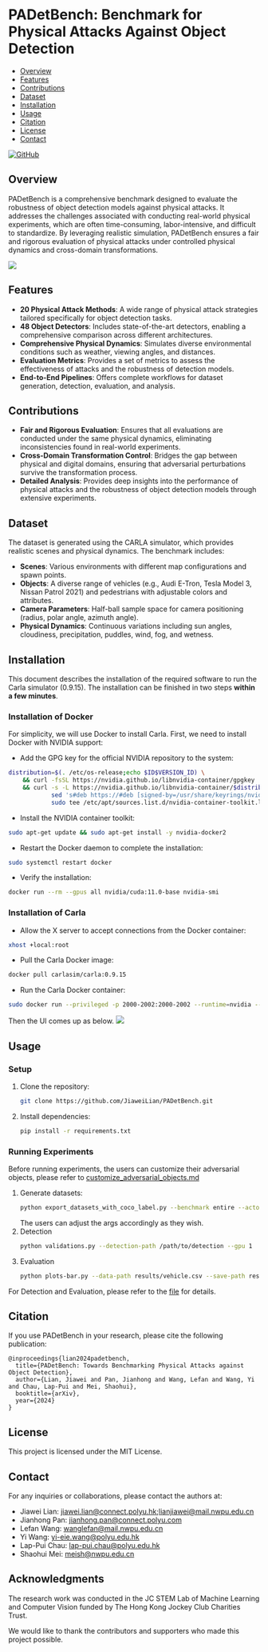 # PADetBench: Benchmark for Physical Attacks Against Object Detection

- [Overview](#overview)
- [Features](#features)
- [Contributions](#contributions)
- [Dataset](#dataset)
- [Installation](#installation)
- [Usage](#usage)
- [Citation](#citation)
- [License](#license)
- [Contact](#contact)

[![GitHub](https://img.shields.io/badge/GitHub-Repository-blue)](https://github.com/JiaweiLian/Benchmarking_Physical_Attack)

## Overview

PADetBench is a comprehensive benchmark designed to evaluate the robustness of object detection models against physical attacks. It addresses the challenges associated with conducting real-world physical experiments, which are often time-consuming, labor-intensive, and difficult to standardize. By leveraging realistic simulation, PADetBench ensures a fair and rigorous evaluation of physical attacks under controlled physical dynamics and cross-domain transformations.

![](./images/overview.jpg)

## Features

- **20 Physical Attack Methods**: A wide range of physical attack strategies tailored specifically for object detection tasks.
- **48 Object Detectors**: Includes state-of-the-art detectors, enabling a comprehensive comparison across different architectures.
- **Comprehensive Physical Dynamics**: Simulates diverse environmental conditions such as weather, viewing angles, and distances.
- **Evaluation Metrics**: Provides a set of metrics to assess the effectiveness of attacks and the robustness of detection models.
- **End-to-End Pipelines**: Offers complete workflows for dataset generation, detection, evaluation, and analysis.

## Contributions

- **Fair and Rigorous Evaluation**: Ensures that all evaluations are conducted under the same physical dynamics, eliminating inconsistencies found in real-world experiments.
- **Cross-Domain Transformation Control**: Bridges the gap between physical and digital domains, ensuring that adversarial perturbations survive the transformation process.
- **Detailed Analysis**: Provides deep insights into the performance of physical attacks and the robustness of object detection models through extensive experiments.

## Dataset

The dataset is generated using the CARLA simulator, which provides realistic scenes and physical dynamics. The benchmark includes:

- **Scenes**: Various environments with different map configurations and spawn points.
- **Objects**: A diverse range of vehicles (e.g., Audi E-Tron, Tesla Model 3, Nissan Patrol 2021) and pedestrians with adjustable colors and attributes.
- **Camera Parameters**: Half-ball sample space for camera positioning (radius, polar angle, azimuth angle).
- **Physical Dynamics**: Continuous variations including sun angles, cloudiness, precipitation, puddles, wind, fog, and wetness.

## Installation
This document describes the installation of the required software to run the Carla simulator (0.9.15). The installation can be finished in two steps **within a few minutes**. 
### Installation of Docker
For simplicity, we will use Docker to install Carla. First, we need to install Docker with NVIDIA support:
- Add the GPG key for the official NVIDIA repository to the system:
```bash
distribution=$(. /etc/os-release;echo $ID$VERSION_ID) \
    && curl -fsSL https://nvidia.github.io/libnvidia-container/gpgkey | sudo gpg --dearmor -o /usr/share/keyrings/nvidia-container-toolkit-keyring.gpg \
    && curl -s -L https://nvidia.github.io/libnvidia-container/$distribution/libnvidia-container.list | \
            sed 's#deb https://#deb [signed-by=/usr/share/keyrings/nvidia-container-toolkit-keyring.gpg] https://#g' | \
            sudo tee /etc/apt/sources.list.d/nvidia-container-toolkit.list
```
- Install the NVIDIA container toolkit:
```bash
sudo apt-get update && sudo apt-get install -y nvidia-docker2
```
- Restart the Docker daemon to complete the installation:
```bash
sudo systemctl restart docker
```
- Verify the installation:
```bash
docker run --rm --gpus all nvidia/cuda:11.0-base nvidia-smi
```

### Installation of Carla
- Allow the X server to accept connections from the Docker container:
```bash
xhost +local:root
```
- Pull the Carla Docker image:
```bash
docker pull carlasim/carla:0.9.15
```
- Run the Carla Docker container:
```bash
sudo docker run --privileged -p 2000-2002:2000-2002 --runtime=nvidia --gpus all -e DISPLAY=$DISPLAY -e XAUTHORITY=$XAUTHORITY -e SDL_VIDEODRIVER=x11 -v /tmp/.X11-unix:/tmp/.X11-unix -it carlasim/carla:0.9.15 ./CarlaUE4.sh
```
Then the UI comes up as below.
![](./images/ui_carlaue4.jpg)

## Usage

### Setup

1. Clone the repository:
   ```bash
   git clone https://github.com/JiaweiLian/PADetBench.git
   ```
2. Install dependencies:
    ```bash
    pip install -r requirements.txt
    ```
### Running Experiments

Before running experiments, the users can customize their adversarial objects, please refer to [customize_adversarial_objects.md](./documents/customize_adversarial_objects.md)

1. Generate datasets:
    ```bash
    python export_datasets_with_coco_label.py --benchmark entire --actor-type vehicle --adv-type random
    ```
    The users can adjust the args accordingly as they wish.
2. Detection
    ```bash
    python validations.py --detection-path /path/to/detection --gpu 1
    ```
3. Evaluation
    ```bash
    python plots-bar.py --data-path results/vehicle.csv --save-path results/vehicle-bar.pdf
    ```
For Detection and Evaluation, please refer to the [file](./auto-detect-validation/README.md) for details.

## Citation

If you use PADetBench in your research, please cite the following publication:

```
@inproceedings{lian2024padetbench,
  title={PADetBench: Towards Benchmarking Physical Attacks against Object Detection},
  author={Lian, Jiawei and Pan, Jianhong and Wang, Lefan and Wang, Yi and Chau, Lap-Pui and Mei, Shaohui},
  booktitle={arXiv},
  year={2024}
}
```

## License

This project is licensed under the MIT License.

## Contact

For any inquiries or collaborations, please contact the authors at:

* Jiawei Lian: jiawei.lian@connect.polyu.hk;lianjiawei@mail.nwpu.edu.cn
* Jianhong Pan: jianhong.pan@connect.polyu.com
* Lefan Wang: wanglefan@mail.nwpu.edu.cn
* Yi Wang: yi-eie.wang@polyu.edu.hk
* Lap-Pui Chau: lap-pui.chau@polyu.edu.hk
* Shaohui Mei: meish@nwpu.edu.cn

## Acknowledgments  

The research work was conducted in the JC STEM Lab of Machine Learning and Computer Vision funded by The Hong Kong Jockey Club Charities Trust.

We would like to thank the contributors and supporters who made this project possible.
